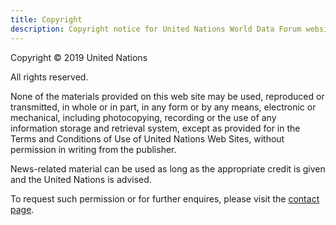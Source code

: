 ```yaml
---
title: Copyright
description: Copyright notice for United Nations World Data Forum websites.
---
```


Copyright © 2019 United Nations

All rights reserved.

None of the materials provided on this web site may be used, reproduced or
transmitted, in whole or in part, in any form or by any means, electronic or
mechanical, including photocopying, recording or the use of any information
storage and retrieval system, except as provided for in the Terms and Conditions
of Use of United Nations Web Sites, without permission in writing from the
publisher.

News-related material can be used as long as the appropriate credit is given and
the United Nations is advised.

To request such permission or for further enquires, please visit the
[contact page](/contact).
